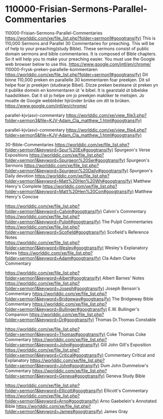 # 110000-Frisian-Sermons-Parallel-Commentaries
110000-Frisian-Sermons-Parallel-Commentaries  https://worlddic.com/xe/file_list.php?folder=sermon1#googtrans(fy)  This is 110,000 Sermons and Parallel 30 Commentaries for preaching. This will be of help to your preaching(study Bible).  These sermons consist of public domain sermons and bible commentaries. It is composed of Bible chapters.  So it will help you to make your preaching easier. You must use the Google web browser below to use this. https://www.google.com/intl/en/chrome/  110000-Frysk-preken-parallelle-kommentaren https://worlddic.com/xe/file_list.php?folder=sermon1#googtrans(fy) Dit binne 110,000 preken en parallelle 30 kommentaren foar preekjen. Dit sil helpe foar jo preekjen (studearje Bibel). Dizze preken besteane út preken yn it publike domein en kommentaren út 'e bibel. It is gearstald út bibelske haadstikken. Dat it sil jo helpe om jo preekjen makliker te meitsjen. Jo moatte de Google webblêder hjirûnder brûke om dit te brûken. https://www.google.com/intl/en/chrome/


parallel-kjv(asv)-commentary
https://worlddic.com/xe/view_file3.php?folder=sermon3&file=KJV-Adam_Cla_matthew_1.html#googtrans(fy) 

parallel-kjv(asv)-commentary
https://worlddic.com/xe/view_file4.php?folder=sermon5&file=KJV-Adam_Cla_matthew_1.html#googtrans(fy)

30-Bible-Commentaries
 https://worlddic.com/xe/file_list.php?folder=sermon1&keyword=Spur%20Ex#googtrans(fy) Spurgeon's Verse Expositions 
 https://worlddic.com/xe/file_list.php?folder=sermon1&keyword=Spurgeon%20Ser#googtrans(fy) Spurgeon's Sermons 
 https://worlddic.com/xe/file_list.php?folder=sermon1&keyword=Spurgeon%20Daily#googtrans(fy) Spurgeon's Daily devotion 
 https://worlddic.com/xe/file_list.php?folder=sermon1&keyword=Matt%20Hen%20Wh#googtrans(fy) Matthew Henry's Complete 
 https://worlddic.com/xe/file_list.php?folder=sermon1&keyword=Matt%20Hen%20Con#googtrans(fy) Matthew Henry's Concise 

 https://worlddic.com/xe/file_list.php?folder=sermon1&keyword=Calvin#googtrans(fy) Calvin's Commentary  
 https://worlddic.com/xe/file_list.php?folder=sermon1&keyword=Pulpit#googtrans(fy) The Pulpit Commentaries 
 https://worlddic.com/xe/file_list.php?folder=sermon1&keyword=Scofield#googtrans(fy) Scofield's Reference Notes  
 https://worlddic.com/xe/file_list.php?folder=sermon1&keyword=Wesley#googtrans(fy) Wesley's Explanatory Notes 
 https://worlddic.com/xe/file_list.php?folder=sermon1&keyword=Adam#googtrans(fy) Cla Adam Clarke Commentary 

 https://worlddic.com/xe/file_list.php?folder=sermon1&keyword=Albert#googtrans(fy) Albert Barnes' Notes 
 https://worlddic.com/xe/file_list.php?folder=sermon1&keyword=Joseph#googtrans(fy) Joseph Benson's Commentary 
 https://worlddic.com/xe/file_list.php?folder=sermon1&keyword=Bridgeway#googtrans(fy) The Bridgeway Bible Commentary 
 https://worlddic.com/xe/file_list.php?folder=sermon1&keyword=Bullinger#googtrans(fy) E.W. Bullinger's Companion 
 https://worlddic.com/xe/file_list.php?folder=sermon1&keyword=Dr#googtrans(fy) Thomas Dr.Thomas Constable 
 
 https://worlddic.com/xe/file_list.php?folder=sermon1&keyword=Thomas#googtrans(fy) Coke Thomas Coke Commentary 
 https://worlddic.com/xe/file_list.php?folder=sermon1&keyword=John#googtrans(fy) Gill John Gill's Exposition 
 https://worlddic.com/xe/file_list.php?folder=sermon1&keyword=Critical#googtrans(fy) Commentary Critical and Explanatory 
 https://worlddic.com/xe/file_list.php?folder=sermon1&keyword=John#googtrans(fy) Dum John Dummelow's Commentary 
 https://worlddic.com/xe/file_list.php?folder=sermon1&keyword=Geneva#googtrans(fy) Geneva Study Bible 
 
 https://worlddic.com/xe/file_list.php?folder=sermon1&keyword=Ellicott#googtrans(fy) Ellicott's Commentary 
 https://worlddic.com/xe/file_list.php?folder=sermon1&keyword=Arno#googtrans(fy) Arno Gaebelein's Annotated Bible 
 https://worlddic.com/xe/file_list.php?folder=sermon1&keyword=James#googtrans(fy) James Gray 
 
